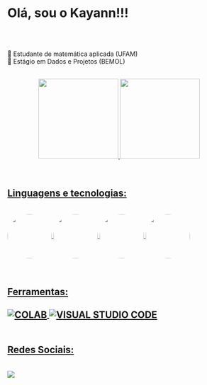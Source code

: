 <h1>Olá, sou o Kayann!!!</h1><br>
<br>

📗 Estudante de matemática aplicada (UFAM)<br>
📘 Estágio em Dados e Projetos (BEMOL)<br>
<br>

<div align="center">
  <a href="https://github.com/rafaballerini">
  <img height="180em" src="https://github-readme-stats.vercel.app/api?username=KayannSilva&show_icons=true&theme=github_dark&include_all_commits=true&count_private=true"/>
  <img height="180em" src="https://github-readme-stats.vercel.app/api/top-langs/?username=KayannSilva&layout=compact&langs_count=7&theme=github_dark"/>
</div><br>
  <br>

  
  <h2>Linguagens e tecnologias:</h2>
  <div style="display: inline_block"><br>
  <img align="center" height="100" style="border-radius:50px;" src="https://cdn.jsdelivr.net/gh/devicons/devicon/icons/javascript/javascript-original.svg">
  <img align="center" height="100" style="border-radius:50px;" src="https://cdn.jsdelivr.net/gh/devicons/devicon/icons/css3/css3-plain-wordmark.svg">
  <img align="center" height="100" style="border-radius:50px;" src="https://cdn.jsdelivr.net/gh/devicons/devicon/icons/html5/html5-plain-wordmark.svg">
  <img align="center" height="100" style="border-radius:50px;" src="https://cdn.jsdelivr.net/gh/devicons/devicon/icons/python/python-original.svg">
</div><br>
<br>

  <h2>Ferramentas:</2>
  <div style="display: inline_block"><br>
  <img align="center" alt="COLAB" src="https://img.shields.io/badge/Colab-F9AB00?style=for-the-badge&logo=googlecolab&color=525252">
  <img align="center" alt="VISUAL STUDIO CODE" src="https://img.shields.io/badge/Visual_Studio_Code-0078D4?style=for-the-badge&logo=visual%20studio%20code&logoColor=white">
</div><br>
<h2>Redes Sociais:</h2><br>
<a href="https://www.linkedin.com/in/kayann-silva-6583b7186/" target="_blank"><img src="https://img.shields.io/badge/LinkedIn-0077B5?style=for-the-badge&logo=linkedin&logoColor=white" target="_blank"></a>
